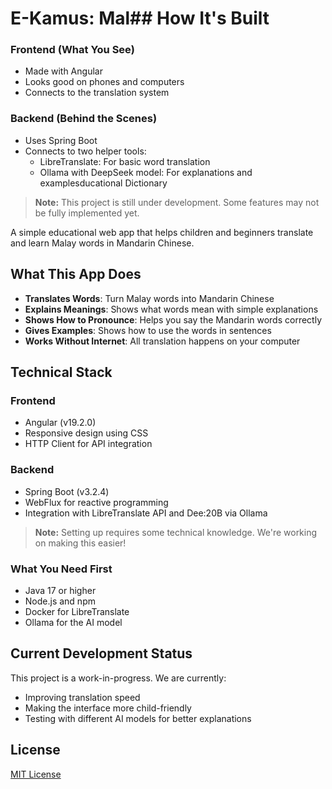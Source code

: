 # E-Kamus: Mal## How It's Built

### Frontend (What You See)

- Made with Angular
- Looks good on phones and computers
- Connects to the translation system

### Backend (Behind the Scenes)

- Uses Spring Boot
- Connects to two helper tools:
  - LibreTranslate: For basic word translation
  - Ollama with DeepSeek model: For explanations and examplesducational Dictionary

> **Note:** This project is still under development. Some features may not be fully implemented yet.

A simple educational web app that helps children and beginners translate and learn Malay words in Mandarin Chinese.

## What This App Does

- **Translates Words**: Turn Malay words into Mandarin Chinese
- **Explains Meanings**: Shows what words mean with simple explanations
- **Shows How to Pronounce**: Helps you say the Mandarin words correctly
- **Gives Examples**: Shows how to use the words in sentences
- **Works Without Internet**: All translation happens on your computer

## Technical Stack

### Frontend

- Angular (v19.2.0)
- Responsive design using CSS
- HTTP Client for API integration

### Backend

- Spring Boot (v3.2.4)
- WebFlux for reactive programming
- Integration with LibreTranslate API and Dee:20B via Ollama



> **Note:** Setting up requires some technical knowledge. We're working on making this easier!

### What You Need First

- Java 17 or higher
- Node.js and npm
- Docker for LibreTranslate
- Ollama for the AI model


## Current Development Status

This project is a work-in-progress. We are currently:

- Improving translation speed
- Making the interface more child-friendly
- Testing with different AI models for better explanations

## License

[MIT License](LICENSE)
